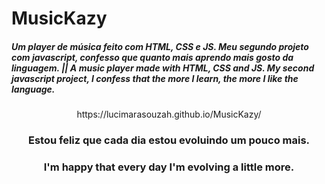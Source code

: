 # MusicKazy
<h5>Um player de música feito com HTML, CSS e JS. Meu segundo projeto com javascript, confesso que quanto mais aprendo mais gosto da linguagem. || A music player made with HTML, CSS and JS. My second javascript project, I confess that the more I learn, the more I like the language.</h5>
<p align=center>https://lucimarasouzah.github.io/MusicKazy/</p>
<h3 align=center>Estou feliz que cada dia estou evoluindo um pouco mais.</h3>
<h3 align=center>I'm happy that every day I'm evolving a little more.</h3>
